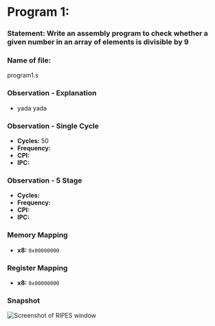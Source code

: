 # Program 1: 
### Statement: Write an assembly program to check whether a given number in an array of elements is divisible by 9

### Name of file:
program1.s

### Observation - Explanation
- yada yada

### Observation - Single Cycle
- **Cycles:** 50
- **Frequency:** <Enter the info from RIPES>
- **CPI:** <Enter the info from RIPES>
- **IPC:** <Enter the info from RIPES>

### Observation - 5 Stage
- **Cycles:** <Enter the info from RIPES> 
- **Frequency:** <Enter the info from RIPES>
- **CPI:** <Enter the info from RIPES>
- **IPC:** <Enter the info from RIPES>

### Memory Mapping
- **x8:** `0x00000000`

### Register Mapping
- **x8:** `0x00000000`

### Snapshot
![Screenshot of RIPES window](program1.png)

